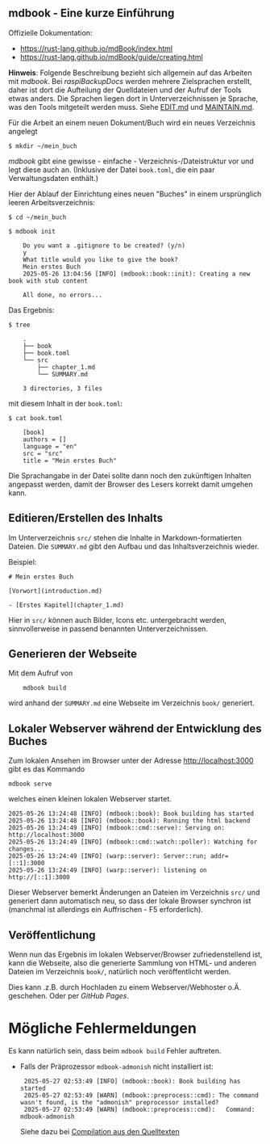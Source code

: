## mdbook - Eine kurze Einführung

Offizielle Dokumentation:

  - <https://rust-lang.github.io/mdBook/index.html>
  - <https://rust-lang.github.io/mdBook/guide/creating.html>


**Hinweis**: Folgende Beschreibung bezieht sich allgemein auf das Arbeiten mit *mdbook*.
Bei *raspiBackupDocs* werden mehrere Zielsprachen erstellt, daher ist dort die
Aufteilung der Quelldateien und der Aufruf der Tools etwas anders.
Die Sprachen liegen dort in Unterverzeichnissen je Sprache, was den Tools mitgeteilt werden muss.
Siehe [EDIT.md](EDIT.md) und [MAINTAIN.md](MAINTAIN.md).

Für die Arbeit an einem neuen Dokument/Buch wird ein neues Verzeichnis angelegt

    $ mkdir ~/mein_buch

*mdbook* gibt eine gewisse - einfache - Verzeichnis-/Dateistruktur vor und legt diese auch an.
(Inklusive der Datei `book.toml`, die ein paar Verwaltungsdaten enthält.)

Hier der Ablauf der Einrichtung eines neuen "Buches" in einem ursprünglich leeren Arbeitsverzeichnis:

    $ cd ~/mein_buch

    $ mdbook init

        Do you want a .gitignore to be created? (y/n)
        y
        What title would you like to give the book?
        Mein erstes Buch
        2025-05-26 13:04:56 [INFO] (mdbook::book::init): Creating a new book with stub content

        All done, no errors...

Das Ergebnis:

    $ tree

        .
        ├── book
        ├── book.toml
        └── src
            ├── chapter_1.md
            └── SUMMARY.md

        3 directories, 3 files

mit diesem Inhalt in der `book.toml`:

    $ cat book.toml

        [book]
        authors = []
        language = "en"
        src = "src"
        title = "Mein erstes Buch"


Die Sprachangabe in der Datei sollte dann noch den zukünftigen Inhalten angepasst werden,
damit der Browser des Lesers korrekt damit umgehen kann.


## Editieren/Erstellen des Inhalts

Im Unterverzeichnis `src/` stehen die Inhalte in Markdown-formatierten Dateien.
Die `SUMMARY.md` gibt den Aufbau und das Inhaltsverzeichnis wieder.

Beispiel:

    # Mein erstes Buch

    [Vorwort](introduction.md)

    - [Erstes Kapitel](chapter_1.md)

Hier in `src/` können auch Bilder, Icons etc. untergebracht werden, sinnvollerweise
in passend benannten Unterverzeichnissen.


## Generieren der Webseite

Mit dem Aufruf von

        mdbook build

wird anhand der `SUMMARY.md` eine Webseite im Verzeichnis `book/` generiert.


## Lokaler Webserver während der Entwicklung des Buches

Zum lokalen Ansehen im Browser unter der Adresse <http://localhost:3000> gibt es das Kommando

    mdbook serve


welches einen kleinen lokalen Webserver startet.

    2025-05-26 13:24:48 [INFO] (mdbook::book): Book building has started
    2025-05-26 13:24:48 [INFO] (mdbook::book): Running the html backend
    2025-05-26 13:24:49 [INFO] (mdbook::cmd::serve): Serving on: http://localhost:3000
    2025-05-26 13:24:49 [INFO] (mdbook::cmd::watch::poller): Watching for changes...
    2025-05-26 13:24:49 [INFO] (warp::server): Server::run; addr=[::1]:3000
    2025-05-26 13:24:49 [INFO] (warp::server): listening on http://[::1]:3000

Dieser Webserver bemerkt Änderungen an Dateien im Verzeichnis `src/` und generiert dann automatisch neu,
so dass der lokale Browser synchron ist (manchmal ist allerdings ein Auffrischen - F5 erforderlich).


## Veröffentlichung

Wenn nun das Ergebnis im lokalen Webserver/Browser zufriedenstellend ist,
kann die Webseite, also die generierte Sammlung von HTML- und anderen Dateien im Verzeichnis `book/`,
natürlich noch veröffentlicht werden.

Dies kann .z.B. durch Hochladen zu einem Webserver/Webhoster o.Ä. geschehen.
Oder per *GitHub Pages*.



# Mögliche Fehlermeldungen

Es kann natürlich sein, dass beim `mdbook build` Fehler auftreten.

 - Falls der Präprozessor `mdbook-admonish` nicht installiert ist:

        2025-05-27 02:53:49 [INFO] (mdbook::book): Book building has started
        2025-05-27 02:53:49 [WARN] (mdbook::preprocess::cmd): The command wasn't found, is the "admonish" preprocessor installed?
        2025-05-27 02:53:49 [WARN] (mdbook::preprocess::cmd): 	Command: mdbook-admonish

   Siehe dazu bei [Compilation aus den Quelltexten](INSTALL.md#compile-from-sources)

